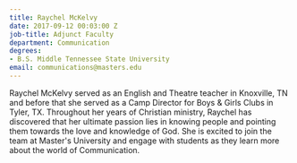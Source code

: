 ```yaml
---
title: Raychel McKelvy
date: 2017-09-12 00:03:00 Z
job-title: Adjunct Faculty
department: Communication
degrees:
- B.S. Middle Tennessee State University
email: communications@masters.edu
---
```


Raychel McKelvy served as an English and Theatre teacher in Knoxville, TN and before that she served as a Camp Director for Boys & Girls Clubs in Tyler, TX. Throughout her years of Christian ministry, Raychel has discovered that her ultimate passion lies in knowing people and pointing them towards the love and knowledge of God. She is excited to join the team at Master's University and engage with students as they learn more about the world of Communication.